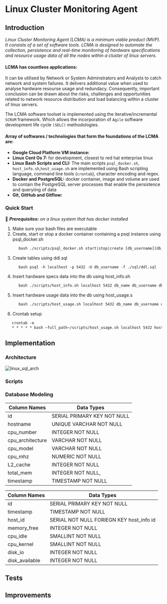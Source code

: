 # Linux Cluster Monitoring Agent

## Introduction

_Linux Cluster Monitoring Agent (LCMA) is a minimum viable product (MVP). It consists of a set of software tools. LCMA is designed to automate the collection, persistence and real-time monitoring of hardware specifications and resource usage data of all the nodes within a cluster of linux servers._

#### **LCMA has countless applications:**
It can be utilised by Network or System Adminstrators and Analysts to catch network and system failures. It delivers additional value when used to analyse hardware resourse usage and redundacy. Consequently, important conclusion can be drawn about the risks, challenges and opportunities related to network resource distribution and load balancing within a cluster of linux servers. 

The LCMA software toolset is implemented using the iterative/incremental `SCRUM`  framework. Which allows the incorporation of `Agile` software development life cycle `(SDLC)` methodologies. 

#### **Array of softwares / technologies that form the foundations of the LCMA are:**
- **Google Cloud Platform VM instance:** 
- **Linux Cent Os 7:** for development, closest to red hat enterprise linux
- **Linux Bash Scripts and CLI:**  The main scripts `psql_docker.sh`, `host_info.sh`,`host_usage.sh` are implemented using Bash scripting language, command line tools (`crontab`), character encoding and regex.
- **Docker and PostgreSQL:** docker container, image and volume are used to contain the PostgreSQL server processes that enable the persistence and queryiing of data 
- **Git, GitHub and Gitflow:**


### Quick Start
&#x1F53D; _**Prerequisites:** on a linux system that has docker installed_
1. Make sure your bash files are executable 
2. Create, start or stop a docker container containing a psql instance using psql_docker.sh 
```diff 
      bash ./scripts/psql_docker.sh start|stop|create [db_username][db_password]
```
3. Create tables using ddl.sql
```diff 
      bash psql -h localhost -p 5432 -U db_username -f ./sql/ddl.sql
```
4. Insert hardware specs data into the db using host_info.sh
```diff     
      bash ./scripts/host_info.sh localhost 5432 db_name db_username db_password
```
5. Insert hardware usage data into the db using host_usage.s 
```diff     
      bash ./scripts/host_usage.sh localhost 5432 db_name db_username db_password
```
6. Crontab setup
```diff
   crontab -e
   * * * * * bash ~full_path~/scripts/host_usage.sh localhost 5432 host_agent postgres password > /tmp/host_usage.log
```

## Implementation

### Architecture

![linux_sql_arch](https://user-images.githubusercontent.com/50436238/118318188-04fb4600-b4c7-11eb-9b86-316be03e5a2a.png)

### Scripts

### Database Modeling

Column Names | Data Types
------------ | -------------
id| SERIAL PRIMARY KEY NOT NULL
hostname| UNIQUE VARCHAR NOT NULL
cpu_number| INTEGER NOT NULL
cpu_architecture| VARCHAR NOT NULL
cpu_model| VARCHAR NOT NULL
cpu_mhz| NUMERIC NOT NULL
L2_cache| INTEGER NOT NULL
total_mem| INTEGER NOT NULL,
timestamp | TIMESTAMP NOT NULL



Column Names | Data Types
------------ | -------------
id| SERIAL PRIMARY KEY NOT NULL
timestamp| TIMESTAMP NOT NULL
host_id| SERIAL NOT NULL FORIEGN KEY host_info id
memory_free| INTEGER NOT NULL
cpu_idle| SMALLINT NOT NULL
cpu_kernel| SMALLINT NOT NULL
disk_io| INTEGER NOT NULL
disk_available| INTEGER NOT NULL

## Tests

## Improvements
